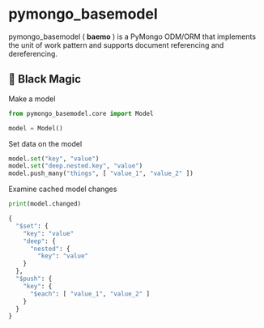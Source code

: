 # pymongo_basemodel

pymongo_basemodel ( **baemo** ) is a PyMongo ODM/ORM that implements the unit of work pattern 
and supports document referencing and dereferencing.

## 🔮 Black Magic  
Make a model
```python
from pymongo_basemodel.core import Model

model = Model()
```
Set data on the model
```python
model.set("key", "value")
model.set("deep.nested.key", "value")
model.push_many("things", [ "value_1", "value_2" ])
```
Examine cached model changes
```python
print(model.changed)
```
```python
{
  "$set": {
    "key": "value"
    "deep": {
      "nested": {
        "key": "value"
    }
  },
  "$push": {
    "key": {
      "$each": [ "value_1", "value_2" ]
    }
  }
}
```